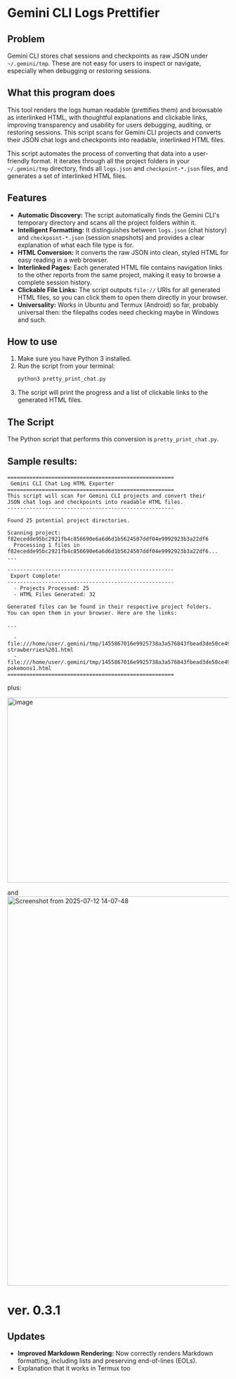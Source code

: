 # Gemini CLI Logs Prettifier

## Problem
Gemini CLI stores chat sessions and checkpoints as raw JSON under `~/.gemini/tmp`. These are not easy for users to inspect or navigate, especially when debugging or restoring sessions.

## What this program does

This tool renders the logs human readable (prettifies them) and browsable as interlinked HTML, with thoughtful explanations and clickable links, improving transparency and usability for users debugging, auditing, or restoring sessions. 
This script scans for Gemini CLI projects and converts their JSON chat logs and checkpoints into readable, interlinked HTML files. 

This script automates the process of converting that data into a user-friendly format. It iterates through all the project folders in your `~/.gemini/tmp` directory, finds all `logs.json` and `checkpoint-*.json` files, and generates a set of interlinked HTML files.

## Features

- **Automatic Discovery:** The script automatically finds the Gemini CLI's temporary directory and scans all the project folders within it.
- **Intelligent Formatting:** It distinguishes between `logs.json` (chat history) and `checkpoint-*.json` (session snapshots) and provides a clear explanation of what each file type is for.
- **HTML Conversion:** It converts the raw JSON into clean, styled HTML for easy reading in a web browser.
- **Interlinked Pages:** Each generated HTML file contains navigation links to the other reports from the same project, making it easy to browse a complete session history.
- **Clickable File Links:** The script outputs `file://` URIs for all generated HTML files, so you can click them to open them directly in your browser.
- **Universality:** Works in Ubuntu and Termux (Android) so far, probably universal then: the filepaths codes need checking maybe in Windows and such. 

## How to use

1.  Make sure you have Python 3 installed.
2.  Run the script from your terminal:
    ```bash
    python3 pretty_print_chat.py
    ```
3.  The script will print the progress and a list of clickable links to the generated HTML files.

## The Script

The Python script that performs this conversion is `pretty_print_chat.py`.


## Sample results: 

```
=====================================================
 Gemini CLI Chat Log HTML Exporter
=====================================================
This script will scan for Gemini CLI projects and convert their
JSON chat logs and checkpoints into readable HTML files.
-----------------------------------------------------

Found 25 potential project directories.

Scanning project: f82ecedde95bc2921fb4c856690e6a6d6d1b5624507ddf04e9992923b3a22df6
  Processing 1 files in f82ecedde95bc2921fb4c856690e6a6d6d1b5624507ddf04e9992923b3a22df6...
... 

-----------------------------------------------------
 Export Complete!
-----------------------------------------------------
  - Projects Processed: 25
  - HTML Files Generated: 32

Generated files can be found in their respective project folders.
You can open them in your browser. Here are the links:

...

  - file:///home/user/.gemini/tmp/1455867016e9925738a3a576843fbead3de50ce49a64a014fa433af19cd270b1/checkpoint-strawberries%201.html
  - file:///home/user/.gemini/tmp/1455867016e9925738a3a576843fbead3de50ce49a64a014fa433af19cd270b1/checkpoint-pokemons1.html
=====================================================

```

plus: 

<img width="1881" height="421" alt="image" src="https://github.com/user-attachments/assets/ad6dbdd7-43f7-4f0b-95ac-b42b4114b631" />

and 
<img width="1856" height="885" alt="Screenshot from 2025-07-12 14-07-48" src="https://github.com/user-attachments/assets/ee5f0146-e87e-4987-8215-3c010368e42a" />




# ver. 0.3.1

## Updates

- **Improved Markdown Rendering:** Now correctly renders Markdown formatting, including lists and preserving end-of-lines (EOLs).
- Explanation that it works in Termux too
